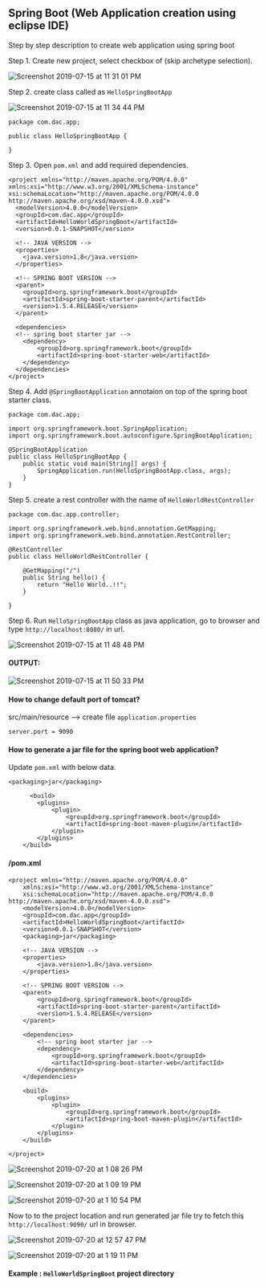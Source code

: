 ## Spring Boot (Web Application creation using eclipse IDE)

Step by step description to create web application using spring boot

Step 1. Create new project, select checkbox of (skip archetype selection).

![Screenshot 2019-07-15 at 11 31 01 PM](https://user-images.githubusercontent.com/35020560/61240038-e6f31c00-a75d-11e9-9516-4bf53c4a8794.png)


Step 2. create class called as `HelloSpringBootApp`

![Screenshot 2019-07-15 at 11 34 44 PM](https://user-images.githubusercontent.com/35020560/61240130-1f92f580-a75e-11e9-9579-a83e5023c18d.png)


```
package com.dac.app;

public class HelloSpringBootApp {
	
}	

```

Step 3. Open `pom.xml` and add required dependencies.

```
<project xmlns="http://maven.apache.org/POM/4.0.0" 
xmlns:xsi="http://www.w3.org/2001/XMLSchema-instance" 
xsi:schemaLocation="http://maven.apache.org/POM/4.0.0 http://maven.apache.org/xsd/maven-4.0.0.xsd">
  <modelVersion>4.0.0</modelVersion>
  <groupId>com.dac.app</groupId>
  <artifactId>HelloWorldSpringBoot</artifactId>
  <version>0.0.1-SNAPSHOT</version>
  
  <!-- JAVA VERSION -->
  <properties>
  	<java.version>1.8</java.version>
  </properties>
  
  <!-- SPRING BOOT VERSION -->
  <parent>
  	<groupId>org.springframework.boot</groupId>
  	<artifactId>spring-boot-starter-parent</artifactId>
  	<version>1.5.4.RELEASE</version>
  </parent>
  
  <dependencies>
  <!-- spring boot starter jar -->
  	<dependency>
  		<groupId>org.springframework.boot</groupId>
  		<artifactId>spring-boot-starter-web</artifactId>
  	</dependency>
  </dependencies>
</project>
```

Step 4. Add `@SpringBootApplication` annotaion on top of the spring boot starter class.

```
package com.dac.app;

import org.springframework.boot.SpringApplication;
import org.springframework.boot.autoconfigure.SpringBootApplication;

@SpringBootApplication
public class HelloSpringBootApp {
	public static void main(String[] args) {
		SpringApplication.run(HelloSpringBootApp.class, args);
	}
}	

```

Step 5. create a rest controller with the name of `HelloWorldRestController`

```
package com.dac.app.controller;

import org.springframework.web.bind.annotation.GetMapping;
import org.springframework.web.bind.annotation.RestController;

@RestController
public class HelloWorldRestController {

	@GetMapping("/")
	public String hello() {
		return "Hello World..!!";
	}

}

```

Step 6. Run `HelloSpringBootApp` class as java application, go to browser and type `http://localhost:8080/` in url.

![Screenshot 2019-07-15 at 11 48 48 PM](https://user-images.githubusercontent.com/35020560/61240459-e3ac6000-a75e-11e9-98fa-32c0804fdd8b.png)


#### OUTPUT:

![Screenshot 2019-07-15 at 11 50 33 PM](https://user-images.githubusercontent.com/35020560/61240485-f32ba900-a75e-11e9-9c97-aab166658d41.png)


#### How to change default port of tomcat?

src/main/resource --> create file `application.properties`

```
server.port = 9090

```

#### How to generate a jar file for the spring boot web application?

Update `pom.xml` with below data.
```
<packaging>jar</packaging>
```

```
      <build>
		<plugins>
			<plugin>
				<groupId>org.springframework.boot</groupId>
				<artifactId>spring-boot-maven-plugin</artifactId>
			</plugin>
		</plugins>
	</build>
```
#### /pom.xml

```
<project xmlns="http://maven.apache.org/POM/4.0.0"
	xmlns:xsi="http://www.w3.org/2001/XMLSchema-instance"
	xsi:schemaLocation="http://maven.apache.org/POM/4.0.0 http://maven.apache.org/xsd/maven-4.0.0.xsd">
	<modelVersion>4.0.0</modelVersion>
	<groupId>com.dac.app</groupId>
	<artifactId>HelloWorldSpringBoot</artifactId>
	<version>0.0.1-SNAPSHOT</version>
	<packaging>jar</packaging>

	<!-- JAVA VERSION -->
	<properties>
		<java.version>1.8</java.version>
	</properties>

	<!-- SPRING BOOT VERSION -->
	<parent>
		<groupId>org.springframework.boot</groupId>
		<artifactId>spring-boot-starter-parent</artifactId>
		<version>1.5.4.RELEASE</version>
	</parent>

	<dependencies>
		<!-- spring boot starter jar -->
		<dependency>
			<groupId>org.springframework.boot</groupId>
			<artifactId>spring-boot-starter-web</artifactId>
		</dependency>
	</dependencies>

	<build>
		<plugins>
			<plugin>
				<groupId>org.springframework.boot</groupId>
				<artifactId>spring-boot-maven-plugin</artifactId>
			</plugin>
		</plugins>
	</build>

</project>
```

![Screenshot 2019-07-20 at 1 08 26 PM](https://user-images.githubusercontent.com/35020560/61575920-57989080-aaf0-11e9-9023-94309085572d.png)

![Screenshot 2019-07-20 at 1 09 19 PM](https://user-images.githubusercontent.com/35020560/61575924-75fe8c00-aaf0-11e9-94f0-b31b2228dcf1.png)

![Screenshot 2019-07-20 at 1 10 54 PM](https://user-images.githubusercontent.com/35020560/61575936-8c0c4c80-aaf0-11e9-939d-567d722df604.png)

Now to to the project location and run generated jar file try to fetch this `http://localhost:9090/` url in browser.

![Screenshot 2019-07-20 at 12 57 47 PM](https://user-images.githubusercontent.com/35020560/61575962-db527d00-aaf0-11e9-85e3-0cf5469d7a11.png)

![Screenshot 2019-07-20 at 1 19 11 PM](https://user-images.githubusercontent.com/35020560/61575971-076dfe00-aaf1-11e9-84d7-25dafbbe9a0b.png)



#### Example : `HelloWorldSpringBoot` project directory
